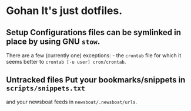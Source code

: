 # Gohan It's just dotfiles.

## Setup Configurations files can be symlinked in place by using GNU `stow`.
There are a few (currently one) exceptions: - the `crontab` file for which
it seems better to `crontab [-u user] cron/crontab`.

## Untracked files Put your bookmarks/snippets in `scripts/snippets.txt`
and your newsboat feeds in `newsboat/.newsboat/urls`.
